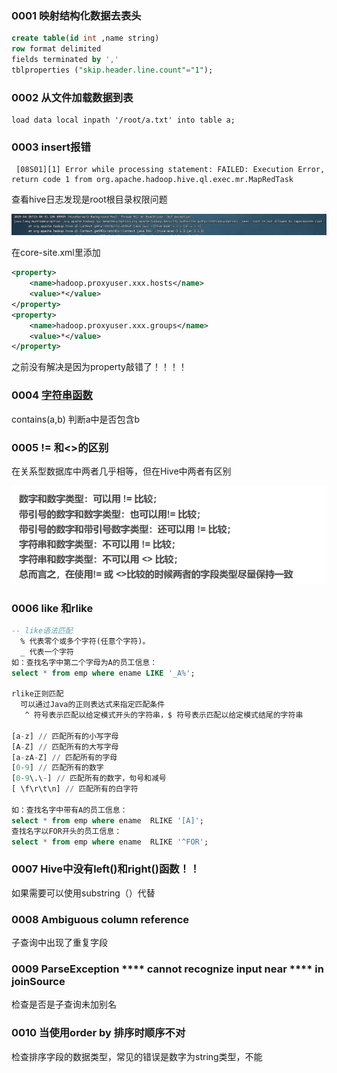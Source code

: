 ### 0001 映射结构化数据去表头

```sql
create table(id int ,name string)
row format delimited
fields terminated by ','
tblproperties ("skip.header.line.count"="1");
```

### 0002 从文件加载数据到表

```hive
load data local inpath '/root/a.txt' into table a;
```

### 0003 insert报错

```shell
 [08S01][1] Error while processing statement: FAILED: Execution Error, return code 1 from org.apache.hadoop.hive.ql.exec.mr.MapRedTask
```

查看hive日志发现是root根目录权限问题

![image-20230426150639291](img/image-20230426150639291.png)

在core-site.xml里添加

```xml
<property>
    <name>hadoop.proxyuser.xxx.hosts</name>
    <value>*</value>
</property>
<property>
    <name>hadoop.proxyuser.xxx.groups</name>
    <value>*</value>
</property>
```

之前没有解决是因为property敲错了！！！！

### 0004 [字符串函数](https://blog.csdn.net/qq_34941023/article/details/51550004)

contains(a,b) 判断a中是否包含b

### 0005 != 和<>的区别

在关系型数据库中两者几乎相等，但在Hive中两者有区别

![image-20230605142306111](img/image-20230605142306111.png)

### 0006 like 和rlike

```sql
-- like语法匹配
  % 代表零个或多个字符(任意个字符)。
  _ 代表一个字符
如：查找名字中第二个字母为A的员工信息：
select * from emp where ename LIKE '_A%';

rlike正则匹配
  可以通过Java的正则表达式来指定匹配条件
   ^ 符号表示匹配以给定模式开头的字符串，$ 符号表示匹配以给定模式结尾的字符串

[a-z] // 匹配所有的小写字母 
[A-Z] // 匹配所有的大写字母 
[a-zA-Z] // 匹配所有的字母 
[0-9] // 匹配所有的数字 
[0-9\.\-] // 匹配所有的数字，句号和减号 
[ \f\r\t\n] // 匹配所有的白字符

如：查找名字中带有A的员工信息：
select * from emp where ename  RLIKE '[A]';
查找名字以FOR开头的员工信息：
select * from emp where ename  RLIKE '^FOR';
```

### 0007 Hive中没有left()和right()函数！！

如果需要可以使用substring（）代替

### 0008 Ambiguous column reference

子查询中出现了重复字段

### 0009 ParseException **** cannot recognize input near **** in joinSource

检查是否是子查询未加别名

### 0010 当使用order by 排序时顺序不对

检查排序字段的数据类型，常见的错误是数字为string类型，不能

